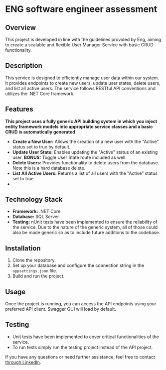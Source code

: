 # ENG software engineer assessment

## Overview

This project is developed in line with the guidelines provided by Eng, aiming to create a scalable and flexible User Manager Service with basic CRUD functionality.

## Description

This service is designed to efficiently manage user data within our system. It provides endpoints to create new users, update user states, delete users, and list all active users. The service follows RESTful API conventions and utilizes the .NET Core framework.

## Features

**This project uses a fully generic API building system in which you inject entity framework models into appropriate service classes and a basic CRUD is automatically generated**

- **Create a New User:** Allows the creation of a new user with the "Active" status set to true by default.
- **Update User State:** Enables updating the "Active" status of an existing user. **BONUS:** Toggle User State route included as well.
- **Delete Users:** Provides functionality to delete users from the database. Note this is a hard database delete.
- **List All Active Users:** Returns a list of all users with the "Active" status set to true. 
- 

## Technology Stack

- **Framework:** .NET Core
- **Database:** SQL Server
- **Testing:** nUnit tests have been implemented to ensure the reliability of the service. Due to the nature of the generic system, all of those could also be made generic so as to include future additions to the codebase.

## Installation

1. Clone the repository.
2. Set up your database and configure the connection string in the `appsettings.json` file. 
3. Build and run the project.

## Usage

Once the project is running, you can access the API endpoints using your preferred API client. Swagger GUI will load by default.

## Testing

- Unit tests have been implemented to cover critical functionalities of the service.
- To run tests simply run the testing project instead of the API project.

If you have any questions or need further assistance, feel free to contact [through LinkedIn](https://www.linkedin.com/in/marcosridley/).
